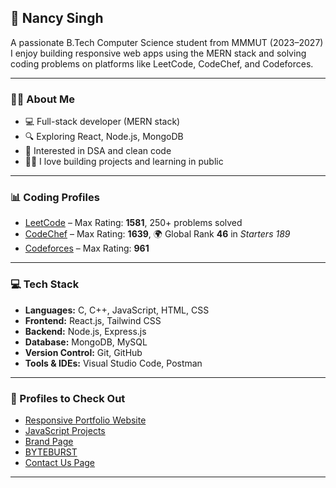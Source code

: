 ## 👋 Nancy Singh


A passionate B.Tech Computer Science student from MMMUT (2023–2027)
I enjoy building responsive web apps using the MERN stack and solving coding problems on platforms like LeetCode, CodeChef, and Codeforces.

---

### 🙋‍♀️ About Me

* 💻 Full-stack developer (MERN stack)
* 🔍 Exploring React, Node.js, MongoDB
* 🧠 Interested in DSA and clean code
* 🧑‍💻 I love building projects and learning in public

---

### 📊 Coding Profiles

* [LeetCode](https://leetcode.com/NancySingh2004) – Max Rating: **1581**, 250+ problems solved
* [CodeChef](https://www.codechef.com/users/NancySingh2004) – Max Rating: **1639**, 🌍 Global Rank **46** in *Starters 189*
* [Codeforces](https://codeforces.com/profile/NancySingh2004) – Max Rating: **961**

---

### 💻 Tech Stack

* **Languages:** C, C++, JavaScript, HTML, CSS
* **Frontend:** React.js, Tailwind CSS
* **Backend:** Node.js, Express.js
* **Database:** MongoDB, MySQL
* **Version Control:** Git, GitHub
* **Tools & IDEs:** Visual Studio Code, Postman

---

### 🌟 Profiles to Check Out

* [Responsive Portfolio Website](https://github.com/NancySingh2004/responsiveportfolio)
* [JavaScript Projects](https://github.com/NancySingh2004/javascriptprojects)
* [Brand Page](https://github.com/NancySingh2004/BrandPage)
* [BYTEBURST](https://github.com/NancySingh2004/BYTEBURST)
* [Contact Us Page](https://github.com/NancySingh2004/Contactus)

---

